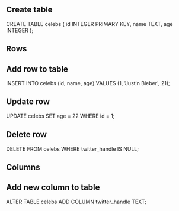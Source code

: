 
## Create table
CREATE TABLE celebs (
  id INTEGER PRIMARY KEY,
  name TEXT,
  age INTEGER
  );


## Rows

  ## Add row to table
  INSERT INTO celebs (id, name, age)
    VALUES (1, 'Justin Bieber', 21);


  ## Update row
  UPDATE celebs
  SET age = 22
  WHERE id = 1;

  ## Delete row
  DELETE FROM celebs
  WHERE twitter_handle IS NULL;

## Columns

  ## Add new column to table
  ALTER TABLE celebs
  ADD COLUMN twitter_handle TEXT;
